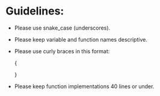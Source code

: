# Guidelines:

* Please use snake_case (underscores).

* Please keep variable and function names descriptive.

* Please use curly braces in this format:

    {

    }

* Please keep function implementations 40 lines or under.
